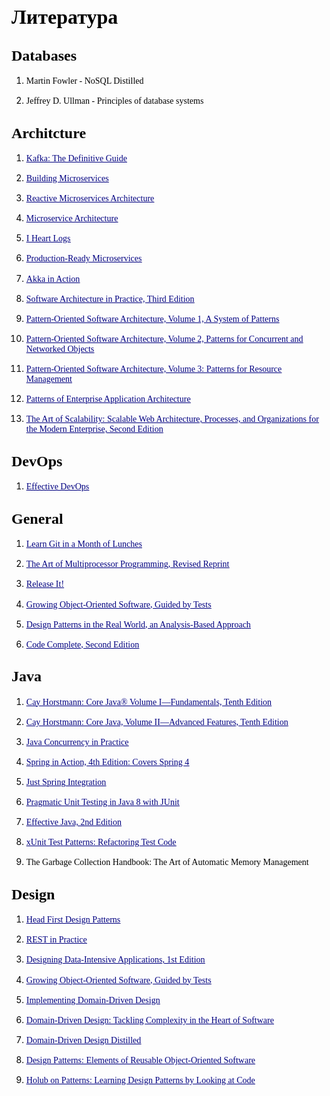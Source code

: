 <!DOCTYPE HTML PUBLIC "-//W3C//DTD HTML 4.0 Transitional//EN">
<html>
<head>
	<meta http-equiv="content-type" content="text/html; charset=utf-8"/>
</head>
<body lang="ru-RU" text="#000000" dir="ltr">
<h1 class="western"><font face="Liberation Serif, serif"><font size="6" style="font-size: 24pt"><b>Литература</b></font></font></h1>
<h2 class="western"><font face="Liberation Serif, serif"><font size="5" style="font-size: 18pt"><b>Databases</b></font></font></h2>
<ol>
	<li/>
<p class="western" style="margin-bottom: 0in; line-height: 115%">
	<font face="Liberation Serif, serif">Martin Fowler - NoSQL Distilled</font></p>
	<li/>
<p class="western" style="line-height: 115%"><font face="Liberation Serif, serif">Jeffrey
	D. Ullman - Principles of database systems</font></p>
</ol>
<h2 class="western"><font face="Liberation Serif, serif"><font size="5" style="font-size: 18pt"><b>Architcture</b></font></font></h2>
<ol>
	<li/>
<p class="western" style="margin-bottom: 0in; line-height: 115%">
	<a class="western" href="https://www.safaribooksonline.com/library/view/kafka-the-definitive/9781491936153/" target="_blank"><font color="#000080"><font face="Liberation Serif, serif"><span lang="zxx"><u>Kafka:
	The Definitive Guide</u></span></font></font></a></p>
	<li/>
<p class="western" style="margin-bottom: 0in; line-height: 115%">
	<a class="western" href="https://www.safaribooksonline.com/library/view/building-microservices/9781491950340/" target="_blank"><font color="#000080"><font face="Liberation Serif, serif"><span lang="zxx"><u>Building
	Microservices</u></span></font></font></a></p>
	<li/>
<p class="western" style="margin-bottom: 0in; line-height: 115%">
	<a class="western" href="https://www.safaribooksonline.com/library/view/reactive-microservices-architecture/9781491975664/" target="_blank"><font color="#000080"><font face="Liberation Serif, serif"><span lang="zxx"><u>Reactive
	Microservices Architecture</u></span></font></font></a></p>
	<li/>
<p class="western" style="margin-bottom: 0in; line-height: 115%">
	<a class="western" href="https://www.safaribooksonline.com/library/view/microservice-architecture/9781491956328/" target="_blank"><font color="#000080"><font face="Liberation Serif, serif"><span lang="zxx"><u>Microservice
	Architecture</u></span></font></font></a></p>
	<li/>
<p class="western" style="margin-bottom: 0in; line-height: 115%">
	<a class="western" href="https://www.safaribooksonline.com/library/view/i-heart-logs/9781491909379/" target="_blank"><font color="#000080"><font face="Liberation Serif, serif"><span lang="zxx"><u>I
	Heart Logs</u></span></font></font></a></p>
	<li/>
<p class="western" style="margin-bottom: 0in; line-height: 115%">
	<a class="western" href="https://www.safaribooksonline.com/library/view/production-ready-microservices/9781491965962/" target="_blank"><font color="#000080"><font face="Liberation Serif, serif"><span lang="zxx"><u>Production-Ready
	Microservices</u></span></font></font></a></p>
	<li/>
<p class="western" style="margin-bottom: 0in; line-height: 115%">
	<a class="western" href="https://www.safaribooksonline.com/library/view/akka-in-action/9781617291012/" target="_blank"><font color="#000080"><font face="Liberation Serif, serif"><span lang="zxx"><u>Akka
	in Action</u></span></font></font></a></p>
	<li/>
<p class="western" style="margin-bottom: 0in; line-height: 115%">
	<a class="western" href="https://www.safaribooksonline.com/library/view/software-architecture-in/9780132942799/" target="_blank"><font color="#000080"><font face="Liberation Serif, serif"><span lang="zxx"><u>Software
	Architecture in Practice, Third Edition</u></span></font></font></a></p>
	<li/>
<p class="western" style="margin-bottom: 0in; line-height: 115%">
	<a class="western" href="https://www.safaribooksonline.com/library/view/pattern-oriented-software-architecture/9781118725269/" target="_blank"><font color="#000080"><font face="Liberation Serif, serif"><span lang="zxx"><u>Pattern-Oriented
	Software Architecture, Volume 1, A System of Patterns</u></span></font></font></a></p>
	<li/>
<p class="western" style="margin-bottom: 0in; line-height: 115%">
	<a class="western" href="https://www.safaribooksonline.com/library/view/pattern-oriented-software-architecture/9781118725177/" target="_blank"><font color="#000080"><font face="Liberation Serif, serif"><span lang="zxx"><u>Pattern-Oriented
	Software Architecture, Volume 2, Patterns for Concurrent and
	Networked Objects</u></span></font></font></a></p>
	<li/>
<p class="western" style="margin-bottom: 0in; line-height: 115%">
	<a class="western" href="https://www.safaribooksonline.com/library/view/pattern-oriented-software-architecture/9780470845257/" target="_blank"><font color="#000080"><font face="Liberation Serif, serif"><span lang="zxx"><u>Pattern-Oriented
	Software Architecture, Volume 3: Patterns for Resource Management</u></span></font></font></a></p>
	<li/>
<p class="western" style="margin-bottom: 0in; line-height: 115%">
	<a class="western" href="https://www.safaribooksonline.com/library/view/patterns-of-enterprise/0321127420/" target="_blank"><font color="#000080"><font face="Liberation Serif, serif"><span lang="zxx"><u>Patterns
	of Enterprise Application Architecture</u></span></font></font></a></p>
	<li/>
<p class="western" style="line-height: 115%"><a class="western" href="https://www.safaribooksonline.com/library/view/the-art-of/9780134031408/" target="_blank"><font color="#000080"><font face="Liberation Serif, serif"><span lang="zxx"><u>The
	Art of Scalability: Scalable Web Architecture, Processes, and
	Organizations for the Modern Enterprise, Second Edition</u></span></font></font></a></p>
</ol>
<h2 class="western"><font face="Liberation Serif, serif"><font size="5" style="font-size: 18pt"><b>DevOps</b></font></font></h2>
<ol>
	<li/>
<p class="western" style="line-height: 115%"><a class="western" href="https://www.safaribooksonline.com/library/view/effective-devops/9781491926291/" target="_blank"><font color="#000080"><font face="Liberation Serif, serif"><span lang="zxx"><u>Effective
	DevOps</u></span></font></font></a></p>
</ol>
<h2 class="western"><font face="Liberation Serif, serif"><font size="5" style="font-size: 18pt"><b>General</b></font></font></h2>
<ol>
	<li/>
<p class="western" style="margin-bottom: 0in; line-height: 115%">
	<a class="western" href="https://www.safaribooksonline.com/library/view/learn-git-in/9781617292415/" target="_blank"><font color="#000080"><font face="Liberation Serif, serif"><span lang="zxx"><u>Learn
	Git in a Month of Lunches</u></span></font></font></a></p>
	<li/>
<p class="western" style="margin-bottom: 0in; line-height: 115%">
	<a class="western" href="https://www.safaribooksonline.com/library/view/the-art-of/9780123973375/" target="_blank"><font color="#000080"><font face="Liberation Serif, serif"><span lang="zxx"><u>The
	Art of Multiprocessor Programming, Revised Reprint</u></span></font></font></a></p>
	<li/>
<p class="western" style="margin-bottom: 0in; line-height: 115%">
	<a class="western" href="https://www.safaribooksonline.com/library/view/release-it/9781680500264/" target="_blank"><font color="#000080"><font face="Liberation Serif, serif"><span lang="zxx"><u>Release
	It!</u></span></font></font></a></p>
	<li/>
<p class="western" style="margin-bottom: 0in; line-height: 115%">
	<a class="western" href="https://www.safaribooksonline.com/library/view/growing-object-oriented-software/9780321574442/" target="_blank"><font color="#000080"><font face="Liberation Serif, serif"><span lang="zxx"><u>Growing
	Object-Oriented Software, Guided by Tests</u></span></font></font></a></p>
	<li/>
<p class="western" style="margin-bottom: 0in; line-height: 115%">
	<a class="western" href="https://www.safaribooksonline.com/library/view/design-patterns-in/9781491935828/" target="_blank"><font color="#000080"><font face="Liberation Serif, serif"><span lang="zxx"><u>Design
	Patterns in the Real World, an Analysis-Based Approach</u></span></font></font></a></p>
	<li/>
<p class="western" style="line-height: 115%"><a class="western" href="https://www.safaribooksonline.com/library/view/code-complete-second/0735619670/" target="_blank"><font color="#000080"><font face="Liberation Serif, serif"><span lang="zxx"><u>Code
	Complete, Second Edition</u></span></font></font></a></p>
</ol>
<h2 class="western"><font face="Liberation Serif, serif"><font size="5" style="font-size: 18pt"><b>Java</b></font></font></h2>
<ol>
	<li/>
<p class="western" style="margin-bottom: 0in; line-height: 115%">
	<a class="western" href="https://www.safaribooksonline.com/library/view/core-java-volume/9780134177335/" target="_blank"><font color="#000080"><font face="Liberation Serif, serif"><span lang="zxx"><u>Cay
	Horstmann: Core Java® Volume I—Fundamentals, Tenth Edition</u></span></font></font></a></p>
	<li/>
<p class="western" style="margin-bottom: 0in; line-height: 115%">
	<a class="western" href="https://www.safaribooksonline.com/library/view/core-java-volume/9780134177878/" target="_blank"><font color="#000080"><font face="Liberation Serif, serif"><span lang="zxx"><u>Cay
	Horstmann: Core Java, Volume II—Advanced Features, Tenth Edition</u></span></font></font></a></p>
	<li/>
<p class="western" style="margin-bottom: 0in; line-height: 115%">
	<a class="western" href="https://www.safaribooksonline.com/library/view/java-concurrency-in/0321349601/" target="_blank"><font color="#000080"><font face="Liberation Serif, serif"><span lang="zxx"><u>Java
	Concurrency in Practice</u></span></font></font></a></p>
	<li/>
<p class="western" style="margin-bottom: 0in; line-height: 115%">
	<a class="western" href="https://www.safaribooksonline.com/library/view/spring-in-action/9781617291203/" target="_blank"><font color="#000080"><font face="Liberation Serif, serif"><span lang="zxx"><u>Spring
	in Action, 4th Edition: Covers Spring 4</u></span></font></font></a></p>
	<li/>
<p class="western" style="margin-bottom: 0in; line-height: 115%">
	<a class="western" href="https://www.safaribooksonline.com/library/view/just-spring-integration/9781449335403/" target="_blank"><font color="#000080"><font face="Liberation Serif, serif"><span lang="zxx"><u>Just
	Spring Integration</u></span></font></font></a></p>
	<li/>
<p class="western" style="margin-bottom: 0in; line-height: 115%">
	<a class="western" href="https://www.safaribooksonline.com/library/view/pragmatic-unit-testing/9781680500769/" target="_blank"><font color="#000080"><font face="Liberation Serif, serif"><span lang="zxx"><u>Pragmatic
	Unit Testing in Java 8 with JUnit</u></span></font></font></a></p>
	<li/>
<p class="western" style="margin-bottom: 0in; line-height: 115%">
	<a class="western" href="https://www.safaribooksonline.com/library/view/effective-java-2nd/9780137150021/" target="_blank"><font color="#000080"><font face="Liberation Serif, serif"><span lang="zxx"><u>Effective
	Java, 2nd Edition</u></span></font></font></a></p>
	<li/>
<p class="western" style="margin-bottom: 0in; line-height: 115%">
	<a class="western" href="https://www.safaribooksonline.com/library/view/xunit-test-patterns/9780131495050/" target="_blank"><font color="#000080"><font face="Liberation Serif, serif"><span lang="zxx"><u>xUnit
	Test Patterns: Refactoring Test Code</u></span></font></font></a></p>
	<li/>
<p class="western" style="line-height: 115%"><font face="Liberation Serif, serif">The
	Garbage Collection Handbook: The Art of Automatic Memory Management</font></p>
</ol>
<h2 class="western"><font face="Liberation Serif, serif"><font size="5" style="font-size: 18pt"><b>Design</b></font></font></h2>
<ol>
	<li/>
<p class="western" style="margin-bottom: 0in; line-height: 115%">
	<a class="western" href="https://www.safaribooksonline.com/library/view/head-first-design/0596007124/" target="_blank"><font color="#000080"><font face="Liberation Serif, serif"><span lang="zxx"><u>Head
	First Design Patterns</u></span></font></font></a></p>
	<li/>
<p class="western" style="margin-bottom: 0in; line-height: 115%">
	<a class="western" href="https://www.safaribooksonline.com/library/view/rest-in-practice/9781449383312/" target="_blank"><font color="#000080"><font face="Liberation Serif, serif"><span lang="zxx"><u>REST
	in Practice</u></span></font></font></a></p>
	<li/>
<p class="western" style="margin-bottom: 0in; line-height: 115%">
	<a class="western" href="https://www.safaribooksonline.com/library/view/designing-data-intensive-applications/9781491903063/" target="_blank"><font color="#000080"><font face="Liberation Serif, serif"><span lang="zxx"><u>Designing
	Data-Intensive Applications, 1st Edition</u></span></font></font></a></p>
	<li/>
<p class="western" style="margin-bottom: 0in; line-height: 115%">
	<a class="western" href="https://www.safaribooksonline.com/library/view/growing-object-oriented-software/9780321574442/" target="_blank"><font color="#000080"><font face="Liberation Serif, serif"><span lang="zxx"><u>Growing
	Object-Oriented Software, Guided by Tests</u></span></font></font></a></p>
	<li/>
<p class="western" style="margin-bottom: 0in; line-height: 115%">
	<a class="western" href="https://www.safaribooksonline.com/library/view/implementing-domain-driven-design/9780133039900/" target="_blank"><font color="#000080"><font face="Liberation Serif, serif"><span lang="zxx"><u>Implementing
	Domain-Driven Design</u></span></font></font></a></p>
	<li/>
<p class="western" style="margin-bottom: 0in; line-height: 115%">
	<a class="western" href="https://www.safaribooksonline.com/library/view/domain-driven-design-tackling/0321125215/" target="_blank"><font color="#000080"><font face="Liberation Serif, serif"><span lang="zxx"><u>Domain-Driven
	Design: Tackling Complexity in the Heart of Software</u></span></font></font></a></p>
	<li/>
<p class="western" style="margin-bottom: 0in; line-height: 115%">
	<a class="western" href="https://www.safaribooksonline.com/library/view/domain-driven-design-distilled/9780134434964/" target="_blank"><font color="#000080"><font face="Liberation Serif, serif"><span lang="zxx"><u>Domain-Driven
	Design Distilled</u></span></font></font></a></p>
	<li/>
<p class="western" style="margin-bottom: 0in; line-height: 115%">
	<a class="western" href="https://www.safaribooksonline.com/library/view/design-patterns-elements/0201633612/" target="_blank"><font color="#000080"><font face="Liberation Serif, serif"><span lang="zxx"><u>Design
	Patterns: Elements of Reusable Object-Oriented Software</u></span></font></font></a></p>
	<li/>
<p class="western" style="line-height: 115%"><a class="western" href="https://www.safaribooksonline.com/library/view/holub-on-patterns/9781430207252/" target="_blank"><font color="#000080"><font face="Liberation Serif, serif"><span lang="zxx"><u>Holub
	on Patterns: Learning Design Patterns by Looking at Code</u></span></font></font></a></p>
</ol>
<p class="western" style="margin-bottom: 0in; line-height: 100%"><br/>

</p>
</body>
</html>
